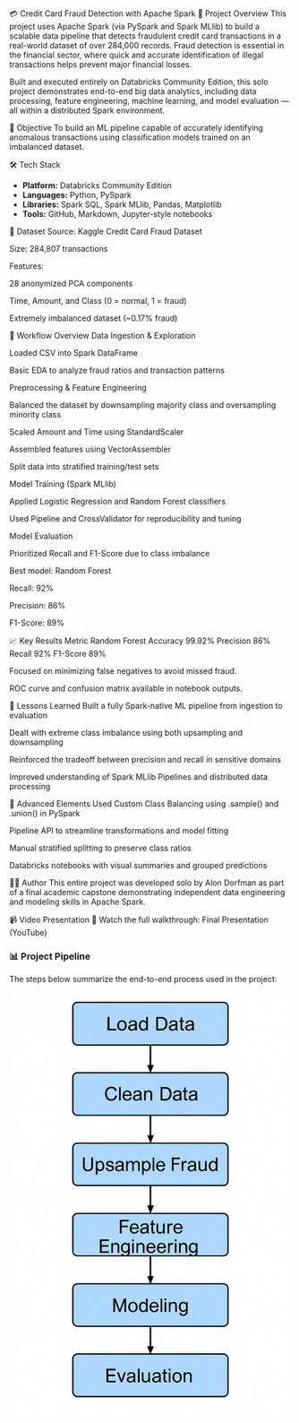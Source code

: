 💳 Credit Card Fraud Detection with Apache Spark
📌 Project Overview
This project uses Apache Spark (via PySpark and Spark MLlib) to build a scalable data pipeline that detects fraudulent credit card transactions in a real-world dataset of over 284,000 records. Fraud detection is essential in the financial sector, where quick and accurate identification of illegal transactions helps prevent major financial losses.

Built and executed entirely on Databricks Community Edition, this solo project demonstrates end-to-end big data analytics, including data processing, feature engineering, machine learning, and model evaluation — all within a distributed Spark environment.

🧠 Objective
To build an ML pipeline capable of accurately identifying anomalous transactions using classification models trained on an imbalanced dataset.

🛠️ Tech Stack
- **Platform:** Databricks Community Edition  
- **Languages:** Python, PySpark  
- **Libraries:** Spark SQL, Spark MLlib, Pandas, Matplotlib  
- **Tools:** GitHub, Markdown, Jupyter-style notebooks


📂 Dataset
Source: Kaggle Credit Card Fraud Dataset

Size: 284,807 transactions

Features:

28 anonymized PCA components

Time, Amount, and Class (0 = normal, 1 = fraud)

Extremely imbalanced dataset (~0.17% fraud)

🔁 Workflow Overview
Data Ingestion & Exploration

Loaded CSV into Spark DataFrame

Basic EDA to analyze fraud ratios and transaction patterns

Preprocessing & Feature Engineering

Balanced the dataset by downsampling majority class and oversampling minority class

Scaled Amount and Time using StandardScaler

Assembled features using VectorAssembler

Split data into stratified training/test sets

Model Training (Spark MLlib)

Applied Logistic Regression and Random Forest classifiers

Used Pipeline and CrossValidator for reproducibility and tuning

Model Evaluation

Prioritized Recall and F1-Score due to class imbalance

Best model: Random Forest

Recall: 92%

Precision: 86%

F1-Score: 89%

📈 Key Results
Metric	Random Forest
Accuracy	99.92%
Precision	86%
Recall	92%
F1-Score	89%

Focused on minimizing false negatives to avoid missed fraud.

ROC curve and confusion matrix available in notebook outputs.

🧠 Lessons Learned
Built a fully Spark-native ML pipeline from ingestion to evaluation

Dealt with extreme class imbalance using both upsampling and downsampling

Reinforced the tradeoff between precision and recall in sensitive domains

Improved understanding of Spark MLlib Pipelines and distributed data processing

🧪 Advanced Elements Used
Custom Class Balancing using .sample() and .union() in PySpark

Pipeline API to streamline transformations and model fitting

Manual stratified splitting to preserve class ratios

Databricks notebooks with visual summaries and grouped predictions

🧑‍💻 Author
This entire project was developed solo by Alon Dorfman as part of a final academic capstone demonstrating independent data engineering and modeling skills in Apache Spark.

📹 Video Presentation
🎥 Watch the full walkthrough: Final Presentation (YouTube)

### 📊 Project Pipeline

The steps below summarize the end-to-end process used in the project:

![Project Pipeline](project_pipeline.png)

